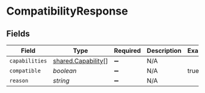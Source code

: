 # CompatibilityResponse


## Fields

| Field                                                           | Type                                                            | Required                                                        | Description                                                     | Example                                                         |
| --------------------------------------------------------------- | --------------------------------------------------------------- | --------------------------------------------------------------- | --------------------------------------------------------------- | --------------------------------------------------------------- |
| `capabilities`                                                  | [shared.Capability](../../../sdk/models/shared/capability.md)[] | :heavy_minus_sign:                                              | N/A                                                             |                                                                 |
| `compatible`                                                    | *boolean*                                                       | :heavy_minus_sign:                                              | N/A                                                             | true                                                            |
| `reason`                                                        | *string*                                                        | :heavy_minus_sign:                                              | N/A                                                             |                                                                 |